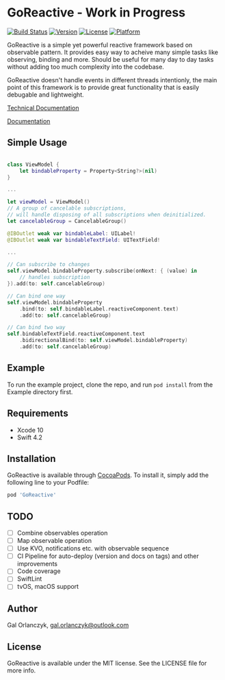 # GoReactive - **Work in Progress**

[![Build Status](https://travis-ci.org/gal-orlanczyk/go-reactive.svg?branch=develop)](https://travis-ci.org/gal-orlanczyk/go-reactive)
[![Version](https://img.shields.io/cocoapods/v/GoReactive.svg?style=flat)](https://cocoapods.org/pods/GoReactive)
[![License](https://img.shields.io/cocoapods/l/GoReactive.svg?style=flat)](https://cocoapods.org/pods/GoReactive)
[![Platform](https://img.shields.io/cocoapods/p/GoReactive.svg?style=flat)](https://cocoapods.org/pods/GoReactive)

GoReactive is a simple yet powerful reactive framework based on observable pattern.
It provides easy way to acheive many simple tasks like observing, binding and more.
Should be useful for many day to day tasks without adding too much complexity into the codebase.

GoReactive doesn't handle events in different threads intentionly, the main point of this framework is to provide great functionality that is easily debugable and lightweight.

[Technical Documentation](https://gal-orlanczyk.github.io/go-reactive/jazzy/index.html)

[Documentation](https://gal-orlanczyk.github.io/go-reactive/Documentation.md)

## Simple Usage

```swift

class ViewModel {
    let bindableProperty = Property<String?>(nil)
}

...

let viewModel = ViewModel()
// A group of cancelable subscriptions, 
// will handle disposing of all subscriptions when deinitialized.
let cancelableGroup = CancelableGroup()

@IBOutlet weak var bindableLabel: UILabel!
@IBOutlet weak var bindableTextField: UITextField!

...

// Can subscribe to changes
self.viewModel.bindableProperty.subscribe(onNext: { (value) in
    // handles subscription
}).add(to: self.cancelableGroup)

// Can bind one way
self.viewModel.bindableProperty
    .bind(to: self.bindableLabel.reactiveComponent.text)
    .add(to: self.cancelableGroup)

// Can bind two way
self.bindableTextField.reactiveComponent.text
    .bidirectionalBind(to: self.viewModel.bindableProperty)
    .add(to: self.cancelableGroup)
```

## Example

To run the example project, clone the repo, and run `pod install` from the Example directory first.

## Requirements

* Xcode 10
* Swift 4.2

## Installation

GoReactive is available through [CocoaPods](https://cocoapods.org). To install
it, simply add the following line to your Podfile:

```ruby
pod 'GoReactive'
```

## TODO

* [ ] Combine observables operation
* [ ] Map observable operation
* [ ] Use KVO, notifications etc. with observable sequence
* [ ] CI Pipeline for auto-deploy (version and docs on tags) and other improvements
* [ ] Code coverage
* [ ] SwiftLint
* [ ] tvOS, macOS support

## Author

Gal Orlanczyk, gal.orlanczyk@outlook.com

## License

GoReactive is available under the MIT license. See the LICENSE file for more info.
